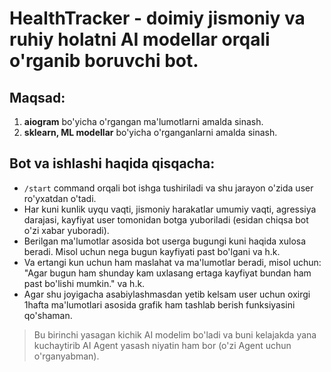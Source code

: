 # HealthTracker - doimiy jismoniy va ruhiy holatni AI modellar orqali o'rganib boruvchi bot.

## Maqsad:
  1. **aiogram** bo'yicha o'rgangan ma'lumotlarni amalda sinash.
  2. **sklearn, ML modellar** bo'yicha o'rganganlarni amalda sinash.

## Bot va ishlashi haqida qisqacha:
  - `/start` command orqali bot ishga tushiriladi va shu jarayon o'zida user ro'yxatdan o'tadi.
  - Har kuni kunlik uyqu vaqti, jismoniy harakatlar umumiy vaqti, agressiya darajasi, kayfiyat user tomonidan botga yuboriladi (esidan chiqsa bot o'zi xabar yuboradi).
  - Berilgan ma'lumotlar asosida bot userga bugungi kuni haqida xulosa beradi. Misol uchun nega bugun kayfiyati past bo'lgani va h.k.
  - Va ertangi kun uchun ham maslahat va ma'lumotlar beradi, misol uchun: "Agar bugun ham shunday kam uxlasang ertaga kayfiyat bundan ham past bo'lishi mumkin." va h.k.
  - Agar shu joyigacha asabiylashmasdan yetib kelsam user uchun oxirgi 1hafta ma'lumotlari asosida grafik ham tashlab berish funksiyasini qo'shaman.

> Bu birinchi yasagan kichik AI modelim bo'ladi va buni kelajakda yana kuchaytirib AI Agent yasash niyatin ham bor (o'zi Agent uchun o'rganyabman).